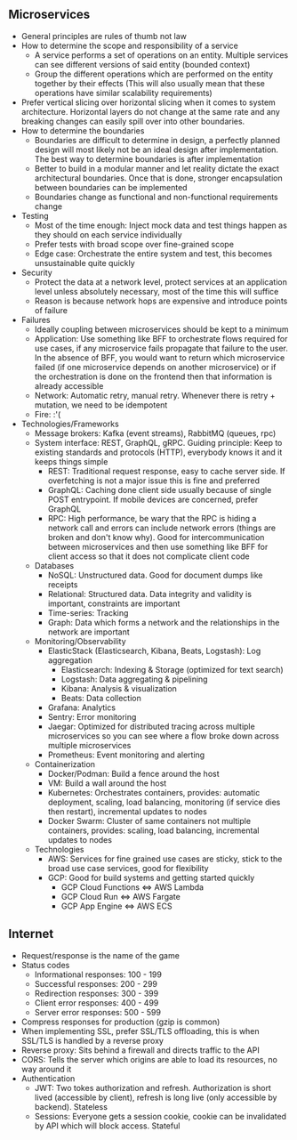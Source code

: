 ## Microservices

- General principles are rules of thumb not law
- How to determine the scope and responsibility of a service
	- A service performs a set of operations on an entity. Multiple services can see different versions of said entity (bounded context)
	- Group the different operations which are performed on the entity together by their effects (This will also usually mean that these operations have similar scalability requirements)
- Prefer vertical slicing over horizontal slicing when it comes to system architecture. Horizontal layers do not change at the same rate and any breaking changes can easily spill over into other boundaries.
- How to determine the boundaries
	- Boundaries are difficult to determine in design, a perfectly planned design will most likely not be an ideal design after implementation. The best way to determine boundaries is after implementation
	- Better to build in a modular manner and let reality dictate the exact architectural boundaries. Once that is done, stronger encapsulation between boundaries can be implemented
	- Boundaries change as functional and non-functional requirements change
- Testing
	- Most of the time enough: Inject mock data and test things happen as they should on each service individually
	- Prefer tests with broad scope over fine-grained scope
	- Edge case: Orchestrate the entire system and test, this becomes unsustainable quite quickly
- Security
	- Protect the data at a network level, protect services at an application level unless absolutely necessary, most of the time this will suffice
	- Reason is because network hops are expensive and introduce points of failure
- Failures
	- Ideally coupling between microservices should be kept to a minimum
	- Application: Use something like BFF to orchestrate flows required for use cases, if any microservice fails propagate that failure to the user. In the absence of BFF, you would want to return which microservice failed (if one microservice depends on another microservice) or if the orchestration is done on the frontend then that information is already accessible
	- Network: Automatic retry, manual retry. Whenever there is retry + mutation, we need to be idempotent
	- Fire: :'(
- Technologies/Frameworks
	- Message brokers: Kafka (event streams), RabbitMQ (queues, rpc)
	- System interface: REST, GraphQL, gRPC. Guiding principle: Keep to existing standards and protocols (HTTP), everybody knows it and it keeps things simple
		- REST: Traditional request response, easy to cache server side. If overfetching is not a major issue this is fine and preferred
		- GraphQL: Caching done client side usually because of single POST entrypoint. If mobile devices are concerned, prefer GraphQL
		- RPC: High performance, be wary that the RPC is hiding a network call and errors can include network errors (things are broken and don't know why). Good for intercommunication between microservices and then use something like BFF for client access so that it does not complicate client code
	- Databases
		- NoSQL: Unstructured data. Good for document dumps like receipts
		- Relational: Structured data. Data integrity and validity is important, constraints are important
		- Time-series: Tracking
		- Graph: Data which forms a network and the relationships in the network are important
	- Monitoring/Observability
		- ElasticStack (Elasticsearch, Kibana, Beats, Logstash): Log aggregation
			- Elasticsearch: Indexing & Storage (optimized for text search)
			- Logstash: Data aggregating & pipelining
			- Kibana: Analysis & visualization
			- Beats: Data collection
		- Grafana: Analytics
		- Sentry: Error monitoring
		- Jaegar: Optimized for distributed tracing across multiple microservices so you can see where a flow broke down across multiple microservices
		- Prometheus: Event monitoring and alerting
	- Containerization
		- Docker/Podman: Build a fence around the host
		- VM: Build a wall around the host
		- Kubernetes: Orchestrates containers, provides: automatic deployment, scaling, load balancing, monitoring (if service dies then restart), incremental updates to nodes
		- Docker Swarm: Cluster of same containers not multiple containers, provides: scaling, load balancing, incremental updates to nodes
	- Technologies
		- AWS: Services for fine grained use cases are sticky, stick to the broad use case services, good for flexibility
		- GCP: Good for build systems and getting started quickly
			- GCP Cloud Functions <=> AWS Lambda
			- GCP Cloud Run <=> AWS Fargate
			- GCP App Engine <=> AWS ECS



## Internet

- Request/response is the name of the game
- Status codes
	- Informational responses: 100 - 199
	- Successful responses: 200 - 299
	- Redirection responses: 300 - 399
	- Client error responses: 400 - 499
	- Server error responses: 500 - 599
- Compress responses for production (gzip is common)
- When implementing SSL, prefer SSL/TLS offloading, this is when SSL/TLS is handled by a reverse proxy
- Reverse proxy: Sits behind a firewall and directs traffic to the API
- CORS: Tells the server which origins are able to load its resources, no way around it
- Authentication
	- JWT: Two tokes authorization and refresh. Authorization is short lived (accessible by client), refresh is long live (only accessible by backend). Stateless
	- Sessions: Everyone gets a session cookie, cookie can be invalidated by API which will block access. Stateful
